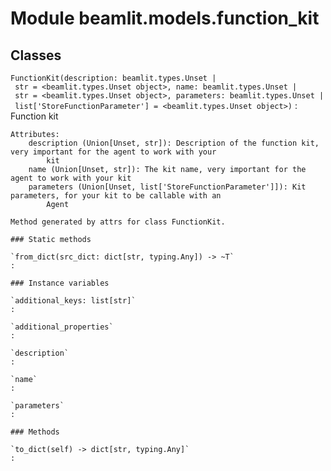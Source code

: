 Module beamlit.models.function_kit
==================================

Classes
-------

`FunctionKit(description: beamlit.types.Unset | str = <beamlit.types.Unset object>, name: beamlit.types.Unset | str = <beamlit.types.Unset object>, parameters: beamlit.types.Unset | list['StoreFunctionParameter'] = <beamlit.types.Unset object>)`
:   Function kit
    
    Attributes:
        description (Union[Unset, str]): Description of the function kit, very important for the agent to work with your
            kit
        name (Union[Unset, str]): The kit name, very important for the agent to work with your kit
        parameters (Union[Unset, list['StoreFunctionParameter']]): Kit parameters, for your kit to be callable with an
            Agent
    
    Method generated by attrs for class FunctionKit.

    ### Static methods

    `from_dict(src_dict: dict[str, typing.Any]) ‑> ~T`
    :

    ### Instance variables

    `additional_keys: list[str]`
    :

    `additional_properties`
    :

    `description`
    :

    `name`
    :

    `parameters`
    :

    ### Methods

    `to_dict(self) ‑> dict[str, typing.Any]`
    :